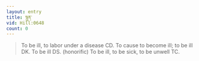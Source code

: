 ```yaml
---
layout: entry
title: སྙུན་
vid: Hill:0648
count: 0
---
```

> To be ill, to labor under a disease CD\. To cause to become ill; to be ill DK\. To be ill DS\. (honorific) To be ill, to be sick, to be unwell TC\.


